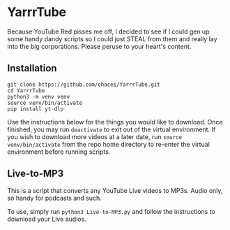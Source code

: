# YarrrTube

Because YouTube Red pisses me off, I decided to see if I could gen up some handy dandy scripts so I could just STEAL from them and really lay into the big corporations. Please peruse to your heart's content.

## Installation

```
git clone https://github.com/chacei/YarrrTube.git
cd YarrrTube
python3 -m venv venv
source venv/bin/activate
pip install yt-dlp
```

Use the instructions below for the things you would like to download. Once finished, you may run `deactivate` to exit out of the virtual environment. If you wish to download more videos at a later date, run `source venv/bin/activate` from the repo home directory to re-enter the virtual environment before running scripts.

## Live-to-MP3

This is a script that converts any YouTube Live videos to MP3s. Audio only, so handy for podcasts and such.

To use, simply run `python3 Live-to-MP3.py` and follow the instructions to download your Live audios.

